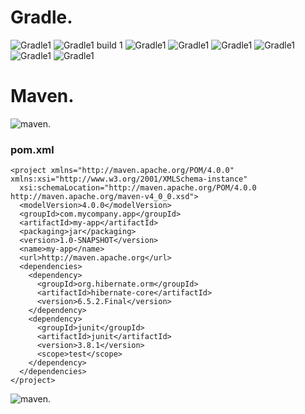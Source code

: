 # Gradle.<br>
![Gradle1](https://github.com/maxim-shapovalov/Java_Spring_HW1/tree/main/homework/gradle/gradle-v.png)
![Gradle1 build 1](https://github.com/maxim-shapovalov/Java_Spring_HW1/tree/main/homework/gradle/gradle-build-1.png)
![Gradle1 ](https://github.com/maxim-shapovalov/Java_Spring_HW1/tree/main/homework/gradle/gradle-build-2.png)
![Gradle1](https://github.com/maxim-shapovalov/Java_Spring_HW1/tree/main/homework/gradle/gradle-build-successful.png)
![Gradle1](https://github.com/maxim-shapovalov/Java_Spring_HW1/tree/main/homework/gradle/build-gradle.png)
![Gradle1](https://github.com/maxim-shapovalov/Java_Spring_HW1/tree/main/homework/gradle/build-with-dependency-hibernate.png)
![Gradle1](https://github.com/maxim-shapovalov/Java_Spring_HW1/tree/main/homework/gradle/app.png)
![Gradle1](https://github.com/maxim-shapovalov/Java_Spring_HW1/tree/main/homework/gradle/build-app.png)
# Maven. <br>
![maven](https://github.com/maxim-shapovalov/Java_Spring_HW1/tree/main/homework/maven/package.png).

### pom.xml
```
<project xmlns="http://maven.apache.org/POM/4.0.0" xmlns:xsi="http://www.w3.org/2001/XMLSchema-instance"
  xsi:schemaLocation="http://maven.apache.org/POM/4.0.0 http://maven.apache.org/maven-v4_0_0.xsd">
  <modelVersion>4.0.0</modelVersion>
  <groupId>com.mycompany.app</groupId>
  <artifactId>my-app</artifactId>
  <packaging>jar</packaging>
  <version>1.0-SNAPSHOT</version>
  <name>my-app</name>
  <url>http://maven.apache.org</url>
  <dependencies>
    <dependency>
      <groupId>org.hibernate.orm</groupId>
      <artifactId>hibernate-core</artifactId>
      <version>6.5.2.Final</version>
    </dependency>
    <dependency>
      <groupId>junit</groupId>
      <artifactId>junit</artifactId>
      <version>3.8.1</version>
      <scope>test</scope>
    </dependency>
  </dependencies>
</project>
```
![maven](https://github.com/maxim-shapovalov/Java_Spring_HW1/tree/mainv/homework/maven/Build_20success.png).
